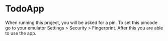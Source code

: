 # TodoApp

When running this project, you will be asked for a pin.
To set this pincode go to your emulator Settings > Security > Fingerprint.
After this you are able to use the app.
